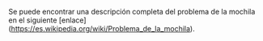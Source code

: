 Se puede encontrar una descripción completa del problema de la mochila en el siguiente [enlace] (https://es.wikipedia.org/wiki/Problema_de_la_mochila).